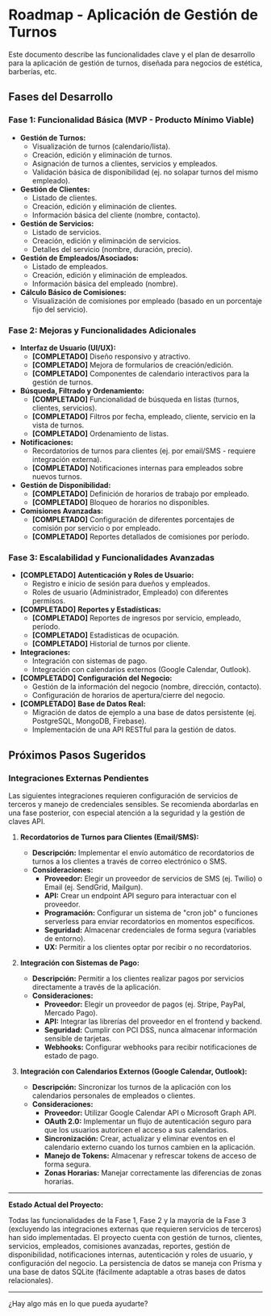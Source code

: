 # Roadmap - Aplicación de Gestión de Turnos

Este documento describe las funcionalidades clave y el plan de desarrollo para la aplicación de gestión de turnos, diseñada para negocios de estética, barberías, etc.

## Fases del Desarrollo

### Fase 1: Funcionalidad Básica (MVP - Producto Mínimo Viable)

-   **Gestión de Turnos:**
    -   Visualización de turnos (calendario/lista).
    -   Creación, edición y eliminación de turnos.
    -   Asignación de turnos a clientes, servicios y empleados.
    -   Validación básica de disponibilidad (ej. no solapar turnos del mismo empleado).
-   **Gestión de Clientes:**
    -   Listado de clientes.
    -   Creación, edición y eliminación de clientes.
    -   Información básica del cliente (nombre, contacto).
-   **Gestión de Servicios:**
    -   Listado de servicios.
    -   Creación, edición y eliminación de servicios.
    -   Detalles del servicio (nombre, duración, precio).
-   **Gestión de Empleados/Asociados:**
    -   Listado de empleados.
    -   Creación, edición y eliminación de empleados.
    -   Información básica del empleado (nombre).
-   **Cálculo Básico de Comisiones:**
    -   Visualización de comisiones por empleado (basado en un porcentaje fijo del servicio).

### Fase 2: Mejoras y Funcionalidades Adicionales

-   **Interfaz de Usuario (UI/UX):**
    -   **[COMPLETADO]** Diseño responsivo y atractivo.
    -   **[COMPLETADO]** Mejora de formularios de creación/edición.
    -   **[COMPLETADO]** Componentes de calendario interactivos para la gestión de turnos.
-   **Búsqueda, Filtrado y Ordenamiento:**
    -   **[COMPLETADO]** Funcionalidad de búsqueda en listas (turnos, clientes, servicios).
    -   **[COMPLETADO]** Filtros por fecha, empleado, cliente, servicio en la vista de turnos.
    -   **[COMPLETADO]** Ordenamiento de listas.
-   **Notificaciones:**
    -   Recordatorios de turnos para clientes (ej. por email/SMS - requiere integración externa).
    -   **[COMPLETADO]** Notificaciones internas para empleados sobre nuevos turnos.
-   **Gestión de Disponibilidad:**
    -   **[COMPLETADO]** Definición de horarios de trabajo por empleado.
    -   **[COMPLETADO]** Bloqueo de horarios no disponibles.
-   **Comisiones Avanzadas:**
    -   **[COMPLETADO]** Configuración de diferentes porcentajes de comisión por servicio o por empleado.
    -   **[COMPLETADO]** Reportes detallados de comisiones por período.

### Fase 3: Escalabilidad y Funcionalidades Avanzadas

-   **[COMPLETADO]** **Autenticación y Roles de Usuario:**
    -   Registro e inicio de sesión para dueños y empleados.
    -   Roles de usuario (Administrador, Empleado) con diferentes permisos.
-   **[COMPLETADO]** **Reportes y Estadísticas:**
    -   **[COMPLETADO]** Reportes de ingresos por servicio, empleado, período.
    -   **[COMPLETADO]** Estadísticas de ocupación.
    -   **[COMPLETADO]** Historial de turnos por cliente.
-   **Integraciones:**
    -   Integración con sistemas de pago.
    -   Integración con calendarios externos (Google Calendar, Outlook).
-   **[COMPLETADO]** **Configuración del Negocio:**
    -   Gestión de la información del negocio (nombre, dirección, contacto).
    -   Configuración de horarios de apertura/cierre del negocio.
-   **[COMPLETADO]** **Base de Datos Real:**
    -   Migración de datos de ejemplo a una base de datos persistente (ej. PostgreSQL, MongoDB, Firebase).
    -   Implementación de una API RESTful para la gestión de datos.

## Próximos Pasos Sugeridos

### Integraciones Externas Pendientes

Las siguientes integraciones requieren configuración de servicios de terceros y manejo de credenciales sensibles. Se recomienda abordarlas en una fase posterior, con especial atención a la seguridad y la gestión de claves API.

1.  **Recordatorios de Turnos para Clientes (Email/SMS):**
    *   **Descripción:** Implementar el envío automático de recordatorios de turnos a los clientes a través de correo electrónico o SMS.
    *   **Consideraciones:**
        *   **Proveedor:** Elegir un proveedor de servicios de SMS (ej. Twilio) o Email (ej. SendGrid, Mailgun).
        *   **API:** Crear un endpoint API seguro para interactuar con el proveedor.
        *   **Programación:** Configurar un sistema de "cron job" o funciones serverless para enviar recordatorios en momentos específicos.
        *   **Seguridad:** Almacenar credenciales de forma segura (variables de entorno).
        *   **UX:** Permitir a los clientes optar por recibir o no recordatorios.

2.  **Integración con Sistemas de Pago:**
    *   **Descripción:** Permitir a los clientes realizar pagos por servicios directamente a través de la aplicación.
    *   **Consideraciones:**
        *   **Proveedor:** Elegir un proveedor de pagos (ej. Stripe, PayPal, Mercado Pago).
        *   **API:** Integrar las librerías del proveedor en el frontend y backend.
        *   **Seguridad:** Cumplir con PCI DSS, nunca almacenar información sensible de tarjetas.
        *   **Webhooks:** Configurar webhooks para recibir notificaciones de estado de pago.

3.  **Integración con Calendarios Externos (Google Calendar, Outlook):**
    *   **Descripción:** Sincronizar los turnos de la aplicación con los calendarios personales de empleados o clientes.
    *   **Consideraciones:**
        *   **Proveedor:** Utilizar Google Calendar API o Microsoft Graph API.
        *   **OAuth 2.0:** Implementar un flujo de autenticación seguro para que los usuarios autoricen el acceso a sus calendarios.
        *   **Sincronización:** Crear, actualizar y eliminar eventos en el calendario externo cuando los turnos cambien en la aplicación.
        *   **Manejo de Tokens:** Almacenar y refrescar tokens de acceso de forma segura.
        *   **Zonas Horarias:** Manejar correctamente las diferencias de zonas horarias.

---

**Estado Actual del Proyecto:**

Todas las funcionalidades de la Fase 1, Fase 2 y la mayoría de la Fase 3 (excluyendo las integraciones externas que requieren servicios de terceros) han sido implementadas. El proyecto cuenta con gestión de turnos, clientes, servicios, empleados, comisiones avanzadas, reportes, gestión de disponibilidad, notificaciones internas, autenticación y roles de usuario, y configuración del negocio. La persistencia de datos se maneja con Prisma y una base de datos SQLite (fácilmente adaptable a otras bases de datos relacionales).

---

¿Hay algo más en lo que pueda ayudarte?